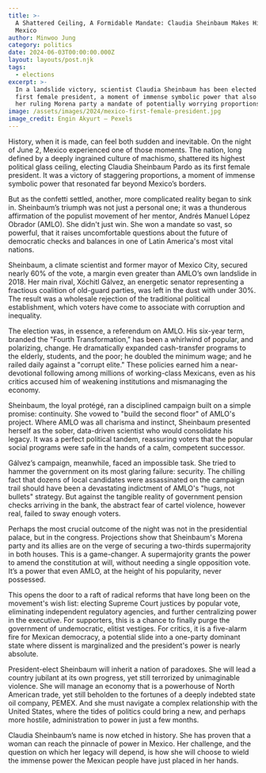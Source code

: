 ```yaml
---
title: >-
  A Shattered Ceiling, A Formidable Mandate: Claudia Sheinbaum Makes History in
  Mexico
author: Minwoo Jung
category: politics
date: 2024-06-03T00:00:00.000Z
layout: layouts/post.njk
tags:
  - elections
excerpt: >-
  In a landslide victory, scientist Claudia Sheinbaum has been elected Mexico's
  first female president, a moment of immense symbolic power that also grants
  her ruling Morena party a mandate of potentially worrying proportions.
image: /assets/images/2024/mexico-first-female-president.jpg
image_credit: Engin Akyurt — Pexels
---
```


History, when it is made, can feel both sudden and inevitable. On the night of June 2, Mexico experienced one of those moments. The nation, long defined by a deeply ingrained culture of machismo, shattered its highest political glass ceiling, electing Claudia Sheinbaum Pardo as its first female president. It was a victory of staggering proportions, a moment of immense symbolic power that resonated far beyond Mexico’s borders.

But as the confetti settled, another, more complicated reality began to sink in. Sheinbaum’s triumph was not just a personal one; it was a thunderous affirmation of the populist movement of her mentor, Andrés Manuel López Obrador (AMLO). She didn't just win. She won a mandate so vast, so powerful, that it raises uncomfortable questions about the future of democratic checks and balances in one of Latin America's most vital nations.

Sheinbaum, a climate scientist and former mayor of Mexico City, secured nearly 60% of the vote, a margin even greater than AMLO’s own landslide in 2018. Her main rival, Xóchitl Gálvez, an energetic senator representing a fractious coalition of old-guard parties, was left in the dust with under 30%. The result was a wholesale rejection of the traditional political establishment, which voters have come to associate with corruption and inequality.

The election was, in essence, a referendum on AMLO. His six-year term, branded the "Fourth Transformation," has been a whirlwind of popular, and polarizing, change. He dramatically expanded cash-transfer programs to the elderly, students, and the poor; he doubled the minimum wage; and he railed daily against a "corrupt elite." These policies earned him a near-devotional following among millions of working-class Mexicans, even as his critics accused him of weakening institutions and mismanaging the economy.

Sheinbaum, the loyal protégé, ran a disciplined campaign built on a simple promise: continuity. She vowed to "build the second floor" of AMLO's project. Where AMLO was all charisma and instinct, Sheinbaum presented herself as the sober, data-driven scientist who would consolidate his legacy. It was a perfect political tandem, reassuring voters that the popular social programs were safe in the hands of a calm, competent successor.

Gálvez’s campaign, meanwhile, faced an impossible task. She tried to hammer the government on its most glaring failure: security. The chilling fact that dozens of local candidates were assassinated on the campaign trail should have been a devastating indictment of AMLO's "hugs, not bullets" strategy. But against the tangible reality of government pension checks arriving in the bank, the abstract fear of cartel violence, however real, failed to sway enough voters.

Perhaps the most crucial outcome of the night was not in the presidential palace, but in the congress. Projections show that Sheinbaum's Morena party and its allies are on the verge of securing a two-thirds supermajority in both houses. This is a game-changer. A supermajority grants the power to amend the constitution at will, without needing a single opposition vote. It’s a power that even AMLO, at the height of his popularity, never possessed.

This opens the door to a raft of radical reforms that have long been on the movement's wish list: electing Supreme Court justices by popular vote, eliminating independent regulatory agencies, and further centralizing power in the executive. For supporters, this is a chance to finally purge the government of undemocratic, elitist vestiges. For critics, it is a five-alarm fire for Mexican democracy, a potential slide into a one-party dominant state where dissent is marginalized and the president's power is nearly absolute.

President-elect Sheinbaum will inherit a nation of paradoxes. She will lead a country jubilant at its own progress, yet still terrorized by unimaginable violence. She will manage an economy that is a powerhouse of North American trade, yet still beholden to the fortunes of a deeply indebted state oil company, PEMEX. And she must navigate a complex relationship with the United States, where the tides of politics could bring a new, and perhaps more hostile, administration to power in just a few months.

Claudia Sheinbaum’s name is now etched in history. She has proven that a woman can reach the pinnacle of power in Mexico. Her challenge, and the question on which her legacy will depend, is how she will choose to wield the immense power the Mexican people have just placed in her hands.
